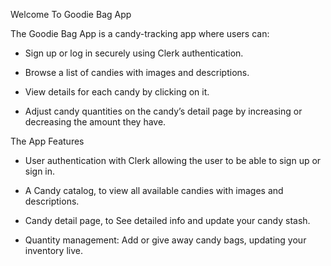 Welcome To Goodie Bag App



  The Goodie Bag App is a candy-tracking app where users can:
  
   - Sign up or log in securely using Clerk authentication.
  
   - Browse a list of candies with images and descriptions.
  
   - View details for each candy by clicking on it.
  
   - Adjust candy quantities on the candy’s detail page by increasing or decreasing the amount they have.
  
  The App Features
  
   - User authentication with Clerk allowing the user to be able to sign up or sign in.
  
   - A Candy catalog, to view all available candies with images and descriptions.
  
   - Candy detail page, to See detailed info and update your candy stash.
  
   - Quantity management: Add or give away candy bags, updating your inventory live.
